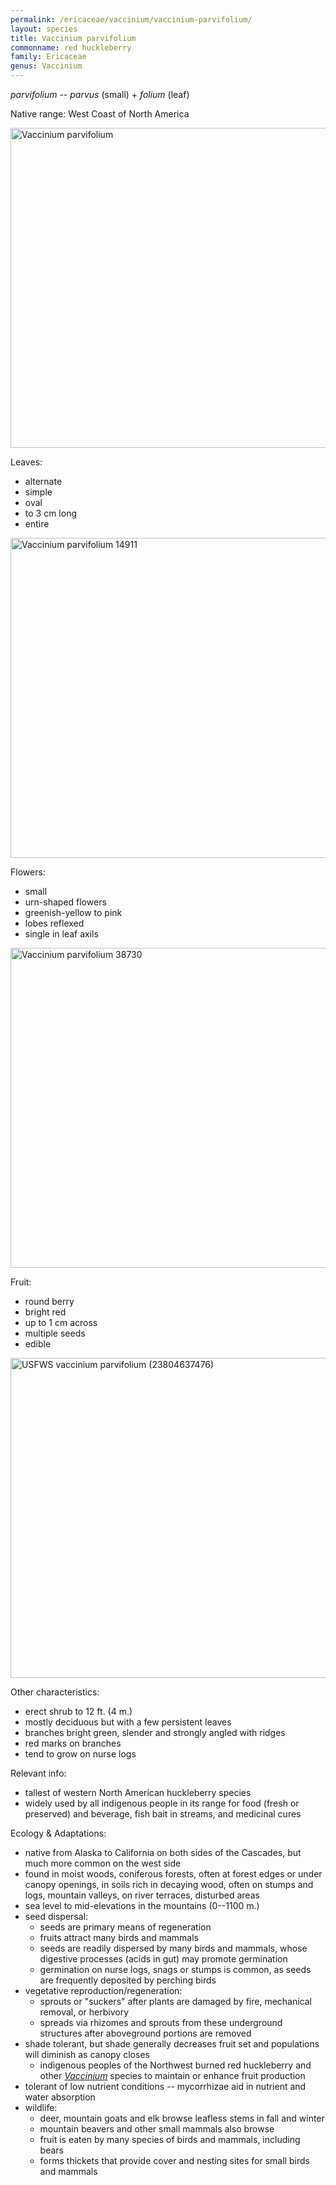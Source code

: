 ```yaml
---
permalink: /ericaceae/vaccinium/vaccinium-parvifolium/
layout: species
title: Vaccinium parvifolium
commonname: red huckleberry
family: Ericaceae
genus: Vaccinium
---
```


*parvifolium* -- *parvus* (small) + *folium* (leaf)

Native range: West Coast of North America

<a title="Meggar at the English language Wikipedia / CC BY-SA (http://creativecommons.org/licenses/by-sa/3.0/)" href="https://commons.wikimedia.org/wiki/File:Vaccinium_parvifolium.jpg"><img width="512" alt="Vaccinium parvifolium" src="https://upload.wikimedia.org/wikipedia/commons/thumb/0/02/Vaccinium_parvifolium.jpg/512px-Vaccinium_parvifolium.jpg"></a>

Leaves:
  - alternate
  - simple
  - oval
  - to 3 cm long
  - entire

<a title="Walter Siegmund / CC BY-SA (http://creativecommons.org/licenses/by-sa/3.0/)" href="https://commons.wikimedia.org/wiki/File:Vaccinium_parvifolium_14911.JPG"><img width="512" alt="Vaccinium parvifolium 14911" src="https://upload.wikimedia.org/wikipedia/commons/thumb/c/cb/Vaccinium_parvifolium_14911.JPG/512px-Vaccinium_parvifolium_14911.JPG"></a>

Flowers:
  - small
  - urn-shaped flowers
  - greenish-yellow to pink
  - lobes reflexed
  - single in leaf axils

<a title="Walter Siegmund / CC BY-SA (http://creativecommons.org/licenses/by-sa/3.0/)" href="https://commons.wikimedia.org/wiki/File:Vaccinium_parvifolium_38730.JPG"><img width="512" alt="Vaccinium parvifolium 38730" src="https://upload.wikimedia.org/wikipedia/commons/thumb/a/ae/Vaccinium_parvifolium_38730.JPG/512px-Vaccinium_parvifolium_38730.JPG"></a>

Fruit:
  - round berry
  - bright red
  - up to 1 cm across
  - multiple seeds
  - edible

<a title="USFWS - Pacific Region / Public domain" href="https://commons.wikimedia.org/wiki/File:USFWS_vaccinium_parvifolium_(23804637476).jpg"><img width="512" alt="USFWS vaccinium parvifolium (23804637476)" src="https://upload.wikimedia.org/wikipedia/commons/thumb/d/da/USFWS_vaccinium_parvifolium_%2823804637476%29.jpg/512px-USFWS_vaccinium_parvifolium_%2823804637476%29.jpg"></a>

Other characteristics:
  - erect shrub to 12 ft. (4 m.)
  - mostly deciduous but with a few persistent leaves
  - branches bright green, slender and strongly angled with ridges
  - red marks on branches
  - tend to grow on nurse logs

Relevant info:
  - tallest of western North American huckleberry species
  - widely used by all indigenous people in its range for food (fresh or preserved) and beverage, fish bait in streams, and medicinal cures

Ecology & Adaptations:
  - native from Alaska to California on both sides of the Cascades, but much more common on the west side
  - found in moist woods, coniferous forests, often at forest edges or under canopy openings, in soils rich in decaying wood, often on stumps and logs, mountain valleys, on river terraces, disturbed areas
  - sea level to mid-elevations in the mountains (0--1100 m.)
  - seed dispersal:
    - seeds are primary means of regeneration
    - fruits attract many birds and mammals
    - seeds are readily dispersed by many birds and mammals, whose digestive processes (acids in gut) may promote germination
    - germination on nurse logs, snags or stumps is common, as seeds are frequently deposited by perching birds
  - vegetative reproduction/regeneration:
    - sprouts or "suckers" after plants are damaged by fire, mechanical removal, or herbivory
    - spreads via rhizomes and sprouts from these underground structures after aboveground portions are removed
  - shade tolerant, but shade generally decreases fruit set and populations will diminish as canopy closes
    - indigenous peoples of the Northwest burned red huckleberry and other *[Vaccinium](../)* species to maintain or enhance fruit production
  - tolerant of low nutrient conditions -- mycorrhizae aid in nutrient and water absorption
  - wildlife:
    - deer, mountain goats and elk browse leafless stems in fall and winter
    - mountain beavers and other small mammals also browse
    - fruit is eaten by many species of birds and mammals, including bears
    - forms thickets that provide cover and nesting sites for small birds and mammals
